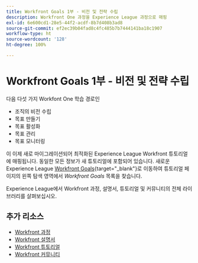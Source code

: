 ```yaml
---
title: Workfront Goals 1부 - 비전 및 전략 수립
description: Workfront One 과정을 Experience League 과정으로 매핑
exl-id: 6e600cd1-28e5-44f2-acdf-8b7d408b3ad8
source-git-commit: ef2ec39b04fad8c4fc485b7b7444141ba18c1907
workflow-type: ht
source-wordcount: '128'
ht-degree: 100%

---
```


# Workfront Goals 1부 - 비전 및 전략 수립

다음 다섯 가지 Workfont One 학습 경로인

* 조직의 비전 수립
* 목표 만들기
* 목표 활성화
* 목표 관리
* 목표 모니터링

이 이제 새로 마이그레이션되어 최적화된 Experience League Workfront 튜토리얼에 매핑됩니다.  동일한 모든 정보가 새 튜토리얼에 포함되어 있습니다. 새로운 Experience League [Workfront Goals](https://experienceleague.adobe.com/docs/workfront-learn/tutorials-workfront/workfront-goals/establish-a-vision-and-strategy/align-groups-and-teams-to-the-strategy.html?lang=ko){target="_blank"}로 이동하여 튜토리얼 페이지의 왼쪽 탐색 영역에서 *Workfront Goals* 목록을 찾습니다.

Experience League에서 Workfront 과정, 설명서, 튜토리얼 및 커뮤니티의 전체 라이브러리를 살펴보십시오.

## 추가 리소스

* [Workfront 과정](https://experienceleague.adobe.com/?lang=en&amp;Solution=Workfront#courses)
* [Workfront 설명서](https://experienceleague.adobe.com/docs/workfront.html)
* [Workfront 튜토리얼](https://experienceleague.adobe.com/docs/workfront-learn/tutorials-workfront/home.html)
* [Workfront 커뮤니티](https://experienceleaguecommunities.adobe.com/t5/workfront/ct-p/workfront)
